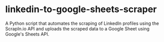 # linkedin-to-google-sheets-scraper
A Python script that automates the scraping of LinkedIn profiles using the ScrapIn.io API and uploads the scraped data to a Google Sheet using Google's Sheets API.
